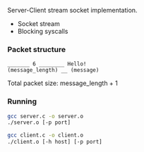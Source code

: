 Server-Client stream socket implementation.

- Socket stream
- Blocking syscalls

### Packet structure

```
_______ 6 ________ Hello!
(message_length) __ (message)
```

Total packet size: message_length + 1

### Running

```sh
gcc server.c -o server.o
./server.o [-p port]
```

```sh
gcc client.c -o client.o
./client.o [-h host] [-p port]
```
